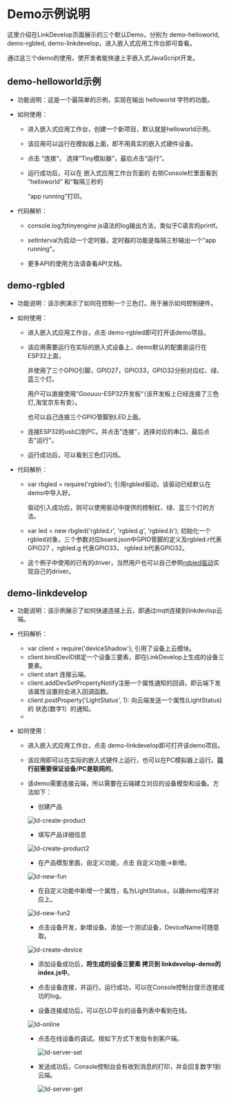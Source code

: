# Demo示例说明

这里介绍在LinkDevelop页面展示的三个默认Demo，分别为 demo-helloworld, demo-rgbled, demo-linkdevelop，进入嵌入式应用工作台即可查看。

通过这三个demo的使用，使开发者能快速上手嵌入式JavaScript开发。



## demo-helloworld示例

* 功能说明：这是一个最简单的示例，实现在输出 helloworld 字符的功能。

* 如何使用：

  * 进入嵌入式应用工作台，创建一个新项目，默认就是helloworld示例。

  * 该应用可以运行在模拟器上面，即不用真实的嵌入式硬件设备。

  * 点击 “连接“， 选择”Tiny模拟器“，最后点击“运行”。

  * 运行成功后，可以在 嵌入式应用工作台页面的 右侧Console栏里面看到 “helloworld” 和“每隔三秒的

    “app running”打印。

* 代码解析：

  * console.log为tinyengine js语法的log输出方法，类似于C语言的printf。

  * setInterval为启动一个定时器，定时器的功能是每隔三秒输出一个"app running"。

  * 更多API的使用方法请查看API文档。

    

## demo-rgbled

* 功能说明：该示例演示了如何在控制一个三色灯。用于展示如何控制硬件。

* 如何使用：

  * 进入嵌入式应用工作台，点击 demo-rgbled即可打开该demo项目。

  * 该应用需要运行在实际的嵌入式设备上，demo默认的配置是运行在ESP32上面，

    并使用了三个GPIO引脚，GPIO27，GPIO33，GPIO32分别对应红、绿、蓝三个灯。

    用户可以直接使用“*Goouuu*-ESP32开发板“（该开发板上已经连接了三色灯,淘宝京东有卖）。

    也可以自己连接三个GPIO管脚到LED上面。

  * 连接ESP32的usb口到PC，并点击"连接"，选择对应的串口。最后点击"运行"。

  * 运行成功后，可以看到三色灯闪烁。

* 代码解析：

  * var rbgled = require('rgbled');  引用rgbled驱动，该驱动已经默认在demo中导入好。

    驱动引入成功后，则可以使用驱动中提供的控制红、绿、蓝三个灯的方法。

  * var led = new rbgled('rgbled.r', 'rgbled.g', 'rgbled.b'); 初始化一个rgbled对象，三个参数对应board.json中GPIO管脚的定义及rgbled.r代表GPIO27 ，rgbled.g 代表GPIO33， rgbled.b代表GPIO32。

  * 这个例子中使用的已有的driver，当然用户也可以自己参照[rgbled驱动](https://github.com/aliyun/TinyEngine/tree/master/scripts/drivers/led/rgbled)实现自己的driver。

    

## demo-linkdevelop

* 功能说明：该示例展示了如何快速连接上云，即通过mqtt连接到linkdevlop云端。

* 代码解析：

  * var client = require('deviceShadow'); 引用了设备上云模块。
  * client.bindDevID绑定一个设备三要素，即在LinkDevelop上生成的设备三要素。
  * client.start 连接云端。
  * client.addDevSetPropertyNotify注册一个属性通知的回调，即云端下发该属性设置则会进入回调函数。
  * client.postProperty('LightStatus', 1): 向云端发送一个属性(LightStatus) 的 状态(数字1）的通知。
  * 

* 如何使用：

  * 进入嵌入式应用工作台，点击 demo-linkdevelop即可打开该demo项目。

  * 该应用即可以在实际的嵌入式硬件上运行，也可以在PC模拟器上运行。**运行前需要保证设备/PC是联网的**。

  * 该demo需要连接云端，所以需要在云端建立对应的设备模型和设备。方法如下：

    * 创建产品

    ![ld-create-product](./graph/ld-demo-png/ld-create-product.jpg)

    

    

    * 填写产品详细信息

    ![ld-create-product2](graph/ld-demo-png/ld-create-product2.jpg)

    * 在产品模型里面，自定义功能，点击 自定义功能->新增。

    ![ld-new-fun](graph/ld-demo-png/ld-new-fun.jpg)

    

    * 在自定义功能中新增一个属性，名为LightStatus，以跟demo程序对应上。

    ![ld-new-fun2](./graph/ld-demo-png/ld-new-fun2.jpg)

    

    * 点击设备开发，新增设备。添加一个测试设备，DeviceName可随意取。

    ![ld-create-device](graph/ld-demo-png/ld-create-device.jpg)

    

    * 添加设备成功后，**将生成的设备三要素 拷贝到 linkdevelop-demo的index.js中**。

    

    * 点击设备连接，并运行。运行成功，可以在Console控制台提示连接成功的log。

    

    * 设备连接成功后，可以在LD平台的设备列表中看到在线。

    ![ld-online](graph/ld-demo-png/ld-online.jpg)

    

    * 点击在线设备的调试。按如下方式下发指令到客户端。

      ![ld-server-set](graph/ld-demo-png/ld-server-set.jpg)

      

    * 发送成功后，Console控制台会有收到消息的打印，并会回复数字1到云端。

      ![ld-server-get](graph/ld-demo-png/ld-server-get.jpg)

  
